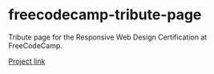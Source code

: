 # freecodecamp-tribute-page

Tribute page for the Responsive Web Design Certification at FreeCodeCamp.

[Project link](https://msfonrouge.github.io/freecodecamp-tribute-page/)
